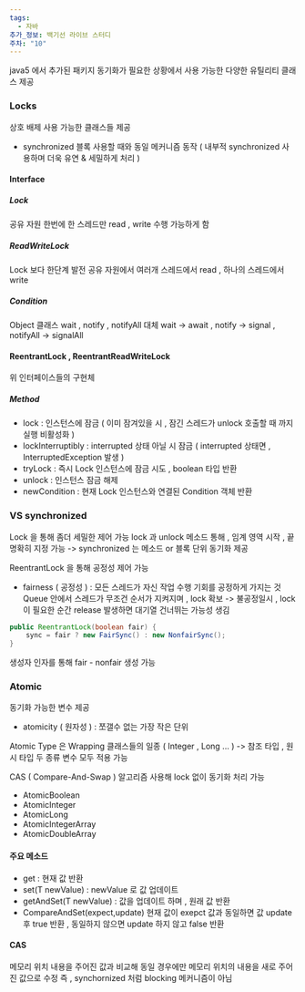 ```yaml
---
tags:
  - 자바
추가_정보: 백기선 라이브 스터디
주차: "10"
---
```

java5 에서 추가된 패키지
동기화가 필요한 상황에서 사용 가능한 다양한 유틸리티 클래스 제공

### Locks

상호 배제 사용 가능한 클래스들 제공

- synchronized 블록 사용할 때와 동일 메커니즘 동작
( 내부적 synchronized 사용하며 더욱 유연 & 세밀하게 처리 )

#### Interface

##### Lock
공유 자원 한번에 한 스레드만 read , write 수행 가능하게 함
##### ReadWriteLock
Lock 보다 한단계 발전
공유 자원에서 여러개 스레드에서 read  , 하나의 스레드에서 write
##### Condition
Object 클래스 wait , notify , notifyAll 대체
wait -> await , notify -> signal , notifyAll -> signalAll

#### ReentrantLock , ReentrantReadWriteLock

위 인터페이스들의 구현체

##### Method

- lock : 인스턴스에 잠금 ( 이미 잠겨있을 시 , 잠긴 스레드가 unlock 호출할 때 까지 실행 비활성화 )
- lockInterruptibly : interrupted 상태 아닐 시 잠금 ( interrupted 상태면 , InterruptedException 발생 )
- tryLock : 즉시 Lock 인스턴스에 잠금 시도 , boolean 타입 반환
- unlock : 인스턴스 잠금 해제
- newCondition : 현재 Lock 인스턴스와 연결된 Condition 객체 반환

### VS synchronized

Lock 을 통해 좀더 세밀한 제어 가능
lock 과 unlock 메소드 통해 , 임계 영역 시작 , 끝 명확히 지정 가능
-> synchronized 는 메소드 or 블록 단위 동기화 제공

ReentrantLock 을 통해 공정성 제어 가능
- fairness ( 공정성 ) : 모든 스레드가 자신 작업 수행 기회를 공정하게 가지는 것
Queue 안에서 스레드가 무조건 순서가 지켜지며 , lock 확보
-> 불공정일시 , lock 이 필요한 순간 release 발생하면 대기열 건너뛰는 가능성 생김

```java
public ReentrantLock(boolean fair) {
	sync = fair ? new FairSync() : new NonfairSync();
}
```

생성자 인자를 통해 fair - nonfair 생성 가능

### Atomic

동기화 가능한 변수 제공

- atomicity ( 원자성 ) : 쪼갤수 없는 가장 작은 단위

Atomic Type 은 Wrapping 클래스들의 일종 ( Integer , Long ... )
-> 참조 타입 , 원시 타입 두 종류 변수 모두 적용 가능

CAS ( Compare-And-Swap ) 알고리즘 사용해 lock 없이 동기화 처리 가능

- AtomicBoolean
- AtomicInteger
- AtomicLong
- AtomicIntegerArray
- AtomicDoubleArray

#### 주요 메소드

- get : 현재 값 반환
- set(T newValue) : newValue 로 값 업데이트
- getAndSet(T newValue) : 값을 업데이트 하며 , 원래 값 반환
- CompareAndSet(expect,update)
	현재 값이 exepct 값과 동일하면 값 update 후 true 반환 , 동일하지 않으면 update 하지 않고 false 반환

#### CAS

메모리 위치 내용을 주어진 값과 비교해 동일 경우에만 메모리 위치의 내용을 새로 주어진 값으로 수정
즉 , synchornized 처럼 blocking 메커니즘이 아님
